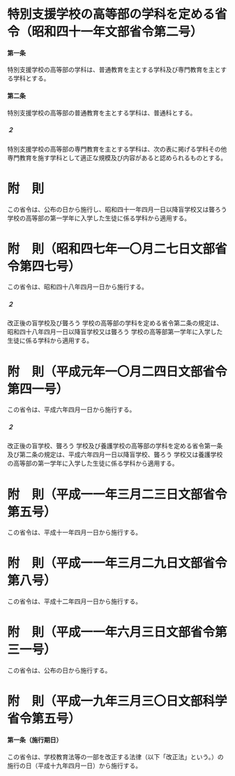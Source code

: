# 特別支援学校の高等部の学科を定める省令（昭和四十一年文部省令第二号）
#### 第一条
特別支援学校の高等部の学科は、普通教育を主とする学科及び専門教育を主とする学科とする。
#### 第二条
特別支援学校の高等部の普通教育を主とする学科は、普通科とする。
##### ２
特別支援学校の高等部の専門教育を主とする学科は、次の表に掲げる学科その他専門教育を施す学科として適正な規模及び内容があると認められるものとする。
# 附　則
この省令は、公布の日から施行し、昭和四十一年四月一日以降盲学校又は聾ろう
学校の高等部の第一学年に入学した生徒に係る学科から適用する。
# 附　則（昭和四七年一〇月二七日文部省令第四七号）
この省令は、昭和四十八年四月一日から施行する。
##### ２
改正後の盲学校及び聾ろう
学校の高等部の学科を定める省令第二条の規定は、昭和四十八年四月一日以降盲学校又は聾ろう
学校の高等部第一学年に入学した生徒に係る学科から適用する。
# 附　則（平成元年一〇月二四日文部省令第四一号）
この省令は、平成六年四月一日から施行する。
##### ２
改正後の盲学校、聾ろう
学校及び養護学校の高等部の学科を定める省令第一条及び第二条の規定は、平成六年四月一日以降盲学校、聾ろう
学校又は養護学校の高等部の第一学年に入学した生徒に係る学科から適用する。
# 附　則（平成一一年三月二三日文部省令第五号）
この省令は、平成十一年四月一日から施行する。
# 附　則（平成一一年三月二九日文部省令第八号）
この省令は、平成十二年四月一日から施行する。
# 附　則（平成一一年六月三日文部省令第三一号）
この省令は、公布の日から施行する。
# 附　則（平成一九年三月三〇日文部科学省令第五号）
#### 第一条（施行期日）
この省令は、学校教育法等の一部を改正する法律（以下「改正法」という。）の施行の日（平成十九年四月一日）から施行する。
